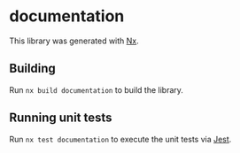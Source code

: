 # documentation

This library was generated with [Nx](https://nx.dev).

## Building

Run `nx build documentation` to build the library.

## Running unit tests

Run `nx test documentation` to execute the unit tests via [Jest](https://jestjs.io).
